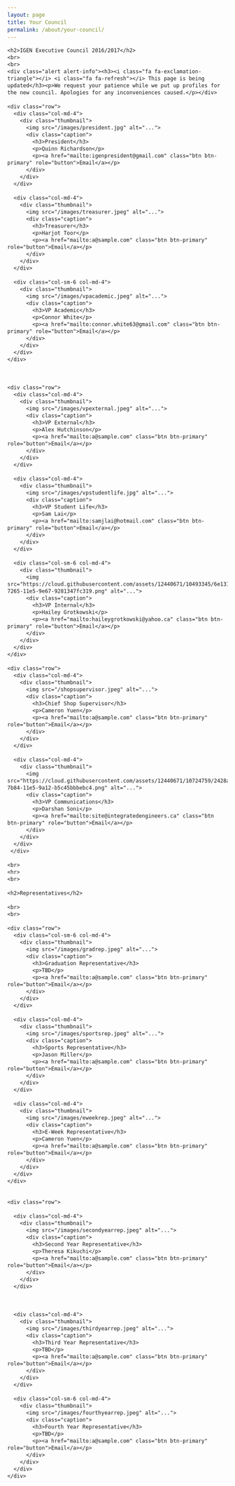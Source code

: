 ```yaml
---
layout: page
title: Your Council
permalink: /about/your-council/
---
```


<div class="container">

	<h2>IGEN Executive Council 2016/2017</h2>
	<br>
	<br>
	<div class="alert alert-info"><h3><i class="fa fa-exclamation-triangle"></i> <i class="fa fa-refresh"></i> This page is being updated</h3><p>We request your patience while we put up profiles for the new council. Apologies for any inconveniences caused.</p></div>

	<div class="row">
	  <div class="col-md-4">
	    <div class="thumbnail">
	      <img src="/images/president.jpg" alt="...">
	      <div class="caption">
	        <h3>President</h3>
	        <p>Quinn Richardson</p>
	        <p><a href="mailto:igenpresident@gmail.com" class="btn btn-primary" role="button">Email</a></p>
	      </div>
	    </div>
	  </div>

	  <div class="col-md-4">
	    <div class="thumbnail">
	      <img src="/images/treasurer.jpeg" alt="...">
	      <div class="caption">
	        <h3>Treasurer</h3>
	        <p>Harjot Toor</p>
	        <p><a href="mailto:a@sample.com" class="btn btn-primary" role="button">Email</a></p>
	      </div>
	    </div>
	  </div>

	  <div class="col-sm-6 col-md-4">
	    <div class="thumbnail">
	      <img src="/images/vpacademic.jpeg" alt="...">
	      <div class="caption">
	        <h3>VP Academic</h3>
	        <p>Connor White</p>
	        <p><a href="mailto:connor.white63@gmail.com" class="btn btn-primary" role="button">Email</a></p>
	      </div>
	    </div>
	  </div>
	</div>



	<div class="row">
	  <div class="col-md-4">
	    <div class="thumbnail">
	      <img src="/images/vpexternal.jpeg" alt="...">
	      <div class="caption">
	        <h3>VP External</h3>
	        <p>Alex Hutchinson</p>
	        <p><a href="mailto:a@sample.com" class="btn btn-primary" role="button">Email</a></p>
	      </div>
	    </div>
	  </div>

	  <div class="col-md-4">
	    <div class="thumbnail">
	      <img src="/images/vpstudentlife.jpg" alt="...">
	      <div class="caption">
	        <h3>VP Student Life</h3>
	        <p>Sam Lai</p>
	        <p><a href="mailto:samjlai@hotmail.com" class="btn btn-primary" role="button">Email</a></p>
	      </div>
	    </div>
	  </div>

	  <div class="col-sm-6 col-md-4">
	    <div class="thumbnail">
	      <img src="https://cloud.githubusercontent.com/assets/12440671/10493345/6e13137a-7265-11e5-9e67-9281347fc319.png" alt="...">
	      <div class="caption">
	        <h3>VP Internal</h3>
	        <p>Hailey Grotkowski</p>
	        <p><a href="mailto:haileygrotkowski@yahoo.ca" class="btn btn-primary" role="button">Email</a></p>
	      </div>
	    </div>
	  </div>
	</div>

	<div class="row">
	  <div class="col-md-4">
	    <div class="thumbnail">
	      <img src="/shopsupervisor.jpeg" alt="...">
	      <div class="caption">
	        <h3>Chief Shop Supervisor</h3>
	        <p>Cameron Yuen</p>
	        <p><a href="mailto:a@sample.com" class="btn btn-primary" role="button">Email</a></p>
	      </div>
	    </div>
	  </div>

	  <div class="col-md-4">
	    <div class="thumbnail">
	      <img src="https://cloud.githubusercontent.com/assets/12440671/10724759/2428a5d6-7b84-11e5-9a12-b5c45bbbebc4.png" alt="...">
	      <div class="caption">
	      	<h3>VP Communications</h3>
	      	<p>Darshan Soni</p>
	      	<p><a href="mailto:site@integratedengineers.ca" class="btn btn-primary" role="button">Email</a></p>
	      </div>
	    </div>
	  </div>
	 </div>

	<br>
	<hr>
	<br>

	<h2>Representatives</h2>

	<br>
	<br>

	<div class="row">
	  <div class="col-sm-6 col-md-4">
	    <div class="thumbnail">
	      <img src="/images/gradrep.jpeg" alt="...">
	      <div class="caption">
	        <h3>Graduation Representative</h3>
	        <p>TBD</p>
	        <p><a href="mailto:a@sample.com" class="btn btn-primary" role="button">Email</a></p>
	      </div>
	    </div>
	  </div>

	  <div class="col-md-4">
	    <div class="thumbnail">
	      <img src="/images/sportsrep.jpeg" alt="...">
	      <div class="caption">
	        <h3>Sports Representative</h3>
	        <p>Jason Miller</p>
	        <p><a href="mailto:a@sample.com" class="btn btn-primary" role="button">Email</a></p>
	      </div>
	    </div>
	  </div>

	  <div class="col-md-4">
	    <div class="thumbnail">
	      <img src="/images/eweekrep.jpeg" alt="...">
	      <div class="caption">
	        <h3>E-Week Representative</h3>
	        <p>Cameron Yuen</p>
	        <p><a href="mailto:a@sample.com" class="btn btn-primary" role="button">Email</a></p>
	      </div>
	    </div>
	  </div>
	</div>


	<div class="row">

	  <div class="col-md-4">
	    <div class="thumbnail">
	      <img src="/images/secondyearrep.jpeg" alt="...">
	      <div class="caption">
	        <h3>Second Year Representative</h3>
	        <p>Theresa Kikuchi</p>
	        <p><a href="mailto:a@sample.com" class="btn btn-primary" role="button">Email</a></p>
	      </div>
	    </div>
	  </div>



	  <div class="col-md-4">
	    <div class="thumbnail">
	      <img src="/images/thirdyearrep.jpeg" alt="...">
	      <div class="caption">
	        <h3>Third Year Representative</h3>
	        <p>TBD</p>
	        <p><a href="mailto:a@sample.com" class="btn btn-primary" role="button">Email</a></p>
	      </div>
	    </div>
	  </div>

	  <div class="col-sm-6 col-md-4">
	    <div class="thumbnail">
	      <img src="/images/fourthyearrep.jpeg" alt="...">
	      <div class="caption">
	        <h3>Fourth Year Representative</h3>
	        <p>TBD</p>
	        <p><a href="mailto:a@sample.com" class="btn btn-primary" role="button">Email</a></p>
	      </div>
	    </div>
	  </div>
	</div>




</div>
